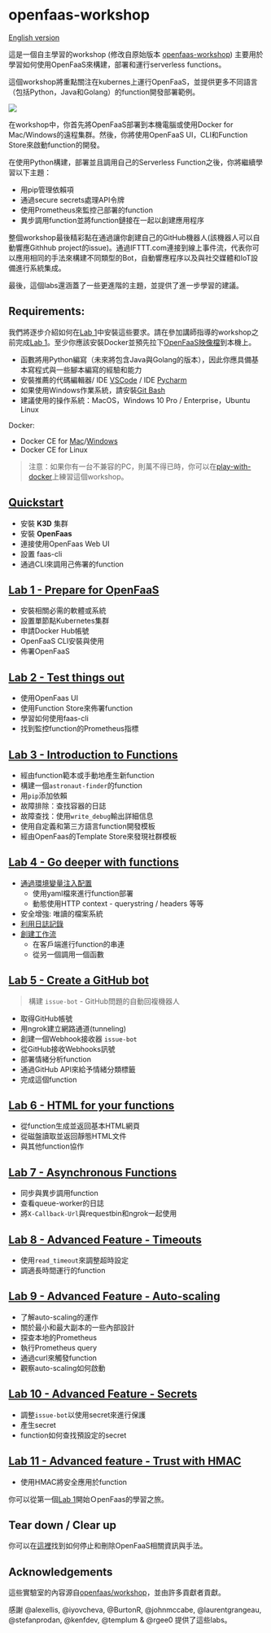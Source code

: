 # openfaas-workshop

[English version](README.md)

這是一個自主學習的workshop (修改自原始版本 [openfaas-workshop](https://github.com/openfaas/workshop)) 主要用於學習如何使用OpenFaaS來構建，部署和運行serverless functions。

這個workshop將重點關注在kubernes上運行OpenFaaS，並提供更多不同語言（包括Python，Java和Golang）的function開發部署範例。

![](https://github.com/openfaas/media/raw/master/OpenFaaS_Magnet_3_1_png.png)

在workshop中，你首先將OpenFaaS部署到本機電腦或使用Docker for Mac/Windows的遠程集群。然後，你將使用OpenFaaS UI，CLI和Function Store來啟動function的開發。

在使用Python構建，部署並且調用自己的Serverless Function之後，你將繼續學習以下主題：

* 用pip管理依賴項
* 通過secure secrets處理API令牌
* 使用Prometheus來監控己部署的function
* 異步調用function並將function鏈接在一起以創建應用程序

整個workshop最後精彩點在通過讓你創建自己的GitHub機器人(該機器人可以自動響應Githhub project的issue)。通過IFTTT.com連接到線上事件流，代表你可以應用相同的手法來構建不同類型的Bot，自動響應程序以及與社交媒體和IoT設備進行系統集成。

最後，這個labs還涵蓋了一些更進階的主題，並提供了進一步學習的建議。

## Requirements:

我們將逐步介紹如何在[Lab 1](./lab1_zh-tw.md)中安裝這些要求。請在參加講師指導的workshop之前完成[Lab 1](./lab1_zh-tw.md)。至少你應該安裝Docker並預先拉下[OpenFaaS映像檔](./lab1_zh-tw.md#Pre-pull-the-system-images)到本機上。

* 函數將用Python編寫（未來將包含Java與Golang的版本），因此你應具備基本寫程式與一些腳本編寫的經驗和能力
* 安裝推薦的代碼編輯器/ IDE [VSCode](https://code.visualstudio.com/download) / IDE [Pycharm](https://www.jetbrains.com/pycharm/)
* 如果使用Windows作業系統，請安裝[Git Bash](https://git-scm.com/downloads)
* 建議使用的操作系統：MacOS，Windows 10 Pro / Enterprise，Ubuntu Linux

Docker:

* Docker CE for [Mac](https://store.docker.com/editions/community/docker-ce-desktop-mac)/[Windows](https://store.docker.com/editions/community/docker-ce-desktop-windows) 
* Docker CE for Linux

> 注意：如果你有一台不兼容的PC，則萬不得已時，你可以在[play-with-docker](https://labs.play-with-docker.com/)上練習這個workshop。

## [Quickstart](quickstart.md)

* 安裝 **K3D** 集群
* 安裝 **OpenFaas**
* 連接使用OpenFaas Web UI
* 設置 faas-cli
* 通過CLI來調用己佈署的function

## [Lab 1 - Prepare for OpenFaaS](./lab1_zh-tw.md)
* 安裝相關必需的軟體或系統
* 設置單節點Kubernetes集群
* 申請Docker Hub帳號
* OpenFaaS CLI安裝與使用
* 佈署OpenFaaS

## [Lab 2 - Test things out](./lab2_zh-tw.md)

* 使用OpenFaas UI
* 使用Function Store來佈署function
* 學習如何使用faas-cli
* 找到監控function的Prometheus指標

## [Lab 3 - Introduction to Functions](./lab3_zh-tw.md)

* 經由function範本或手動地產生新function
* 構建一個`astronaut-finder`的function
 * 用`pip`添加依賴
 * 故障排除：查找容器的日誌
* 故障查找：使用`write_debug`輸出詳細信息
* 使用自定義和第三方語言function開發模板
* 經由OpenFaas的Template Store來發現社群模板

## [Lab 4 - Go deeper with functions](./lab4_zh-tw.md)

* [通過環境變量注入配置](lab4_zh-tw.md#inject-configuration-through-environmental-variables)
  * 使用yaml檔來進行function部署
  * 動態使用HTTP context - querystring / headers 等等
* 安全增強: 唯讀的檔案系統
* [利用日誌記錄](lab4_zh-tw.md#making-use-of-logging)
* [創建工作流](lab4_zh-tw.md#create-workflows)
  * 在客戶端進行function的串連
  * 從另一個調用一個函數

## [Lab 5 - Create a GitHub bot](./lab5_zh-tw.md)

> 構建 `issue-bot` - GitHub問題的自動回複機器人
* 取得GitHub帳號
* 用ngrok建立網路通道(tunneling)
* 創建一個Webhook接收器 `issue-bot`
* 從GitHub接收Webhooks訊號
* 部署情緒分析function
* 通過GitHub API來給予情緒分類標籤
* 完成這個function

## [Lab 6 - HTML for your functions](./lab6_zh-tw.md)

* 從function生成並返回基本HTML網頁
* 從磁盤讀取並返回靜態HTML文件
* 與其他function協作

## [Lab 7 - Asynchronous Functions](./lab7_zh-tw.md)

* 同步與異步調用function
* 查看queue-worker的日誌
* 將`X-Callback-Url`與requestbin和ngrok一起使用

## [Lab 8 - Advanced Feature - Timeouts](./lab8_zh-tw.md)

* 使用`read_timeout`來調整超時設定
* 調適長時間運行的function

## [Lab 9 - Advanced Feature - Auto-scaling](./lab9_zh-tw.md)

* 了解auto-scaling的運作
 * 關於最小和最大副本的一些內部設計
 * 探查本地的Prometheus
 * 執行Prometheus query
 * 通過curl來觸發function
 * 觀察auto-scaling如何啟動

## [Lab 10 - Advanced Feature - Secrets](./lab10_zh-tw.md)

* 調整`issue-bot`以使用secret來進行保護
 * 產生secret
 * function如何查找預設定的secret

## [Lab 11 - Advanced feature - Trust with HMAC](./lab11_zh-tw.md)

* 使用HMAC將安全應用於function


你可以從第一個[Lab 1](lab1_zh-tw.md)開始ＯpenFaas的學習之旅。

## Tear down / Clear up

你可以在[這裡](https://docs.openfaas.com/deployment/troubleshooting/#uninstall-openfaas)找到如何停止和刪除OpenFaaS相關資訊與手法。

## Acknowledgements

這些實驗室的內容源自[openfaas/workshop](https://github.com/openfaas/workshop)，並由許多貢獻者貢獻。

感謝 @alexellis, @iyovcheva, @BurtonR, @johnmccabe, @laurentgrangeau, @stefanprodan, @kenfdev, @templum & @rgee0 提供了這些labs。